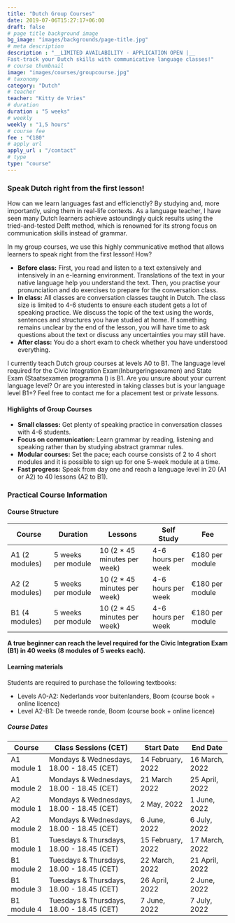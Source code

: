 ```yaml
---
title: "Dutch Group Courses"
date: 2019-07-06T15:27:17+06:00
draft: false
# page title background image
bg_image: "images/backgrounds/page-title.jpg"
# meta description
description : "__LIMITED AVAILABILITY - APPLICATION OPEN |__ 
Fast-track your Dutch skills with communicative language classes!"
# course thumbnail
image: "images/courses/groupcourse.jpg"
# taxonomy
category: "Dutch"
# teacher
teacher: "Kitty de Vries"
# duration
duration : "5 weeks"
# weekly
weekly : "1,5 hours"
# course fee
fee : "€180"
# apply url
apply_url : "/contact"
# type
type: "course"
---
```



### Speak Dutch right from the first lesson!
How can we learn languages fast and efficienctly? By studying and, more importantly, using them in real-life contexts. As a language teacher, I have seen many Dutch learners achieve astoundingly quick results using the tried-and-tested Delft method, which is renowned for its strong focus on communication skills instead of grammar. 

In my group courses, we use this highly communicative method that allows learners to speak right from the first lesson! How? 
* __Before class:__ First, you read and listen to a text extensively and intensively in an e-learning environment. Translations of the text in your native language help you understand the text. Then, you practise your pronunciation and do exercises to prepare for the conversation class.
* __In class:__ All classes are conversation classes taught in Dutch. The class size is limited to 4-6 students to ensure each student gets a lot of speaking practice. We discuss the topic of the text using the words, sentences and structures you have studied at home. If something remains unclear by the end of the lesson, you will have time to ask questions about the text or discuss any uncertainties you may still have.  
* __After class:__ You do a short exam to check whether you have understood everything.  

I currently teach Dutch group courses at levels A0 to B1. The language level required for the Civic Integration Exam(Inburgeringsexamen) and State Exam (Staatsexamen programma I) is B1. 
Are you unsure about your current language level? Or are you interested in taking classes but is your language level B1+?
Feel free to contact me for a placement test or private lessons.     
  
#### Highlights of Group Courses
* __Small classes:__ Get plenty of speaking practice in conversation classes with 4-6 students. 
* __Focus on communication:__ Learn grammar by reading, listening and speaking rather than by studying abstract grammar rules. 
* __Modular courses:__ Set the pace; each course consists of 2 to 4 short modules and it is possible to sign up for one 5-week module at a time. 
* __Fast progress:__ Speak from day one and reach a language level in 20 (A1 or A2) to 40 lessons (A2 to B1). 
  
### Practical Course Information
#### Course Structure 
| Course | Duration | Lessons| Self Study | Fee |
|-|-|-|-|-|
| A1 (2 modules) | 5 weeks per module  | 10 (2 * 45 minutes per week) | 4-6 hours per week | €180 per module |
| A2 (2 modules) | 5 weeks per module  | 10 (2 * 45 minutes per week) | 4-6 hours per week | €180 per module |
| B1 (4 modules) | 5 weeks per module | 10 (2 * 45 minutes per week) | 4-6 hours per week | €180 per module |

__A true beginner can reach the level required for the Civic Integration Exam (B1) in 40 weeks (8 modules of 5 weeks each).__

#### Learning materials
Students are required to purchase the following textbooks: 
- Levels A0-A2: Nederlands voor buitenlanders, Boom (course book + online licence)
- Level A2-B1: De tweede ronde, Boom (course book + online licence)

##### Course Dates
| Course | Class Sessions (CET) | Start Date | End Date |
|-|-|-|-|
| A1 module 1 | Mondays & Wednesdays, 18.00 - 18.45 (CET)| 14 February, 2022 | 16 March, 2022 |
| A1 module 2 | Mondays & Wednesdays, 18.00 - 18.45 (CET)| 21 March 2022 | 25 April, 2022 |
| A2 module 1 | Mondays & Wednesdays, 18.00 - 18.45 (CET)| 2 May, 2022 | 1 June, 2022 |
| A2 module 2 | Mondays & Wednesdays, 18.00 - 18.45 (CET)| 6 June, 2022 | 6 July, 2022 |
| B1 module 1 | Tuesdays & Thursdays, 18.00 - 18.45 (CET)| 15 February, 2022 | 17 March, 2022 |
| B1 module 2 | Tuesdays & Thursdays, 18.00 - 18.45 (CET)| 22 March, 2022 | 21 April, 2022 |
| B1 module 3 | Tuesdays & Thursdays, 18.00 - 18.45 (CET)| 26 April, 2022 | 2 June, 2022 |
| B1 module 4 | Tuesdays & Thursdays, 18.00 - 18.45 (CET)| 7 June, 2022 | 7 July, 2022 |


